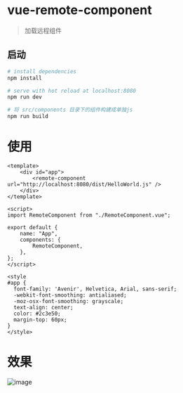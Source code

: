 # vue-remote-component

> 加载远程组件

## 启动

``` bash
# install dependencies
npm install

# serve with hot reload at localhost:8080
npm run dev

# 将 src/components 目录下的组件构建成单独js
npm run build

```

# 使用
```
<template>
	<div id="app">
		<remote-component url="http://localhost:8080/dist/HelloWorld.js" />
	</div>
</template>

<script>
import RemoteComponent from "./RemoteComponent.vue";

export default {
	name: "App",
	components: {
		RemoteComponent,
	},
};
</script>

<style
#app {
  font-family: 'Avenir', Helvetica, Arial, sans-serif;
  -webkit-font-smoothing: antialiased;
  -moz-osx-font-smoothing: grayscale;
  text-align: center;
  color: #2c3e50;
  margin-top: 60px;
}
</style>

```

# 效果
![image](https://user-images.githubusercontent.com/982484/150922417-d3cc7608-3732-4017-9017-c53c8a408bd9.png)
